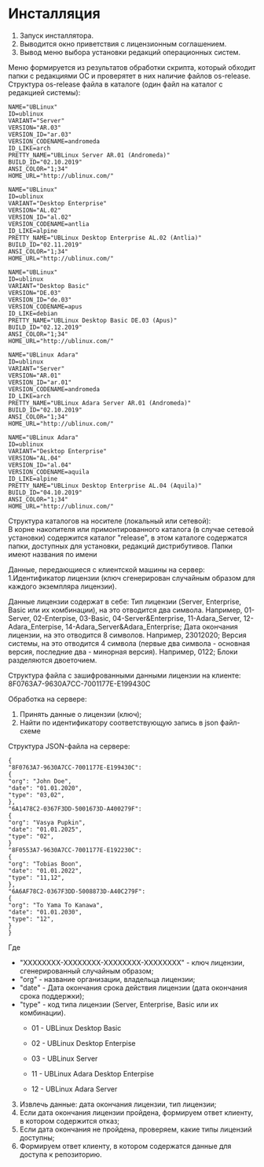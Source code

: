 # Инсталляция

1. Запуск инсталлятора.
2. Выводится окно приветствия с лицензионным соглашением.
3. Вывод меню выбора установки редакций операционных систем.

Меню формируется из результатов обработки скрипта, который обходит папки с редакциями ОС и проверятет в них наличие файлов os-release.
Структура os-release файла в каталоге (один файл на каталог с редакцией системы):
```
NAME="UBLinux"
ID=ublinux
VARIANT="Server"
VERSION="AR.03"
VERSION_ID="ar.03"
VERSION_CODENAME=andromeda
ID_LIKE=arch
PRETTY_NAME="UBLinux Server AR.01 (Andromeda)"
BUILD_ID="02.10.2019"
ANSI_COLOR="1;34"
HOME_URL="http://ublinux.com/"
```
```
NAME="UBLinux"
ID=ublinux
VARIANT="Desktop Enterprise"
VERSION="AL.02"
VERSION_ID="al.02"
VERSION_CODENAME=antlia
ID_LIKE=alpine
PRETTY_NAME="UBLinux Desktop Enterprise AL.02 (Antlia)"
BUILD_ID="02.11.2019"
ANSI_COLOR="1;34"
HOME_URL="http://ublinux.com/"
```
```
NAME="UBLinux"
ID=ublinux
VARIANT="Desktop Basic"
VERSION="DE.03"
VERSION_ID="de.03"
VERSION_CODENAME=apus
ID_LIKE=debian
PRETTY_NAME="UBLinux Desktop Basic DE.03 (Apus)"
BUILD_ID="02.12.2019"
ANSI_COLOR="1;34"
HOME_URL="http://ublinux.com/"
```
```
NAME="UBLinux Adara"
ID=ublinux
VARIANT="Server"
VERSION="AR.01"
VERSION_ID="ar.01"
VERSION_CODENAME=andromeda
ID_LIKE=arch
PRETTY_NAME="UBLinux Adara Server AR.01 (Andromeda)"
BUILD_ID="02.10.2019"
ANSI_COLOR="1;34"
HOME_URL="http://ublinux.com/"

```
```
NAME="UBLinux Adara"
ID=ublinux
VARIANT="Desktop Enterprise"
VERSION="AL.04"
VERSION_ID="al.04"
VERSION_CODENAME=aquila
ID_LIKE=alpine
PRETTY_NAME="UBLinux Desktop Enterprise AL.04 (Aquila)"
BUILD_ID="04.10.2019"
ANSI_COLOR="1;34"
HOME_URL="http://ublinux.com/"
```
Структура каталогов на носителе (локальный или сетевой):  
В корне накопителя или примонтированного каталога (в случае сетевой установки) содержится каталог "release", в этом каталоге содержатся папки, доступных для установки, редакций дистрибутивов. Папки имеют названия по имени 
 

Данные, передающиеся с клиентской машины на сервер:
1.Идентификатор лицензии (ключ сгенерирован случайным образом для каждого экземпляра лицензии).

Данные лицензии содержат в себе:
Тип лицензии (Server, Enterprise, Basic или их комбинации), на это отводится два символа. Например, 01-Server, 02-Enterpise, 03-Basic, 04-Server&Enterprise, 11-Adara_Server, 12-Adara_Enterpise, 14-Adara_Server&Adara_Enterprise;
Дата окончания лицензии, на это отводится 8 символов. Например, 23012020;
Версия системы, на это отводится 4 символа (первые два символа - основная версия, последние два - минорная версия). Например, 0122;
Блоки разделяются двоеточием.

Структура файла с зашифрованными данными лицензии на клиенте:
8F0763A7-9630A7CC-7001177E-E199430C

Обработка на сервере:
1. Принять данные о лицензии (ключ);
2. Найти по идентификатору соответствующую запись в json файл-схеме

Структура JSON-файла на сервере:
```
{
"8F0763A7-9630A7CC-7001177E-E199430C":
{
"org": "John Doe",
"date": "01.01.2020",
"type": "03,02",
},
"6A1478C2-0367F3DD-5001673D-A400279F":
{
"org": "Vasya Pupkin",
"date": "01.01.2025",
"type": "02",
}
"8F0553A7-9630A7CC-7001177E-E192230C":
{
"org": "Tobias Boon",
"date": "01.01.2022",
"type": "11,12",
},
"6A6АF78C2-0367F3DD-5008873D-A40C279F":
{
"org": "To Yama To Kanawa",
"date": "01.01.2030",
"type": "12",
}
}
```
Где
* "XXXXXXXX-XXXXXXXX-XXXXXXXX-XXXXXXXX" - ключ лицензии, сгенерированный случайным образом;
* "org" - название организации, владельца лицензии;
* "date" - Дата окончания срока действия лицензии (дата окончания срока поддержки);
* "type" - код типа лицензии (Server, Enterprise, Basic или их комбинации).
  * 01 - UBLinux Desktop Basic
  * 02 - UBLinux Desktop Enterpise
  * 03 - UBLinux Server  
  
  * 11 - UBLinux Adara Desktop Enterpise
  * 12 - UBLinux Adara Server


3. Извлечь данные: дата окончания лицензии, тип лицензии;
4. Если дата окончания лицензии пройдена, формируем ответ клиенту, в котором содержится отказ;
5. Если дата окончания не пройдена, проверяем, какие типы лицензий доступны;
6. Формируем ответ клиенту, в котором содержатся данные для доступа к репозиторию.

